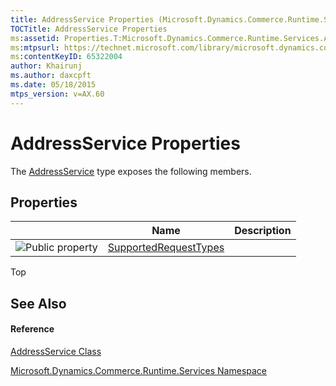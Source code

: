 ```yaml
---
title: AddressService Properties (Microsoft.Dynamics.Commerce.Runtime.Services)
TOCTitle: AddressService Properties
ms:assetid: Properties.T:Microsoft.Dynamics.Commerce.Runtime.Services.AddressService
ms:mtpsurl: https://technet.microsoft.com/library/microsoft.dynamics.commerce.runtime.services.addressservice_properties(v=AX.60)
ms:contentKeyID: 65322004
author: Khairunj
ms.author: daxcpft
ms.date: 05/18/2015
mtps_version: v=AX.60
---
```


# AddressService Properties

The [AddressService](addressservice-class-microsoft-dynamics-commerce-runtime-services.md) type exposes the following members.

## Properties

<table>
<thead>
<tr class="header">
<th> </th>
<th>Name</th>
<th>Description</th>
</tr>
</thead>
<tbody>
<tr class="odd">
<td><img src="images/Dn998427.pubproperty(en-us,AX.60).gif" title="Public property" alt="Public property" /></td>
<td><a href="addressservice-supportedrequesttypes-property-microsoft-dynamics-commerce-runtime-services.md">SupportedRequestTypes</a></td>
<td></td>
</tr>
</tbody>
</table>


Top

## See Also

#### Reference

[AddressService Class](addressservice-class-microsoft-dynamics-commerce-runtime-services.md)

[Microsoft.Dynamics.Commerce.Runtime.Services Namespace](microsoft-dynamics-commerce-runtime-services-namespace.md)

